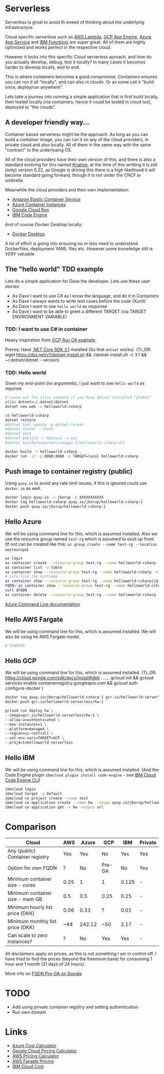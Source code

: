 # Serverless
Serverless is great to avoid th eneed of thinking about the underlying infrastructure.

Cloud specific serverless such as [AWS Lambda](https://aws.amazon.com/lambda/), [GCP App Engine](https://cloud.google.com/appengine), [Azure App Service](https://docs.microsoft.com/en-us/azure/app-service/) and [IBM Functions](https://cloud.ibm.com/functions/) are super great. All of them are highly optimized and works perfect in the respective cloud.

However it locks into this specific Cloud serverless aproach, and how do you actually develop, debug, test it locally? In many cases it becomes harder to develop locally, end to end.

This is where containers becomes a good compromise. Containers ensures you can run it all "locally", and can also in clouds. Or as some call it "build once, deploy/run anywhere".

Lets take a journey into running a simple application that is first build locally, then tested locally (via containers, hence it could be tested in cloud too), deployed to "the clouds".

## A developer friendly way...
Container based serverless might be the approach. As long as you can build a container image, you can run it on any of the cloud providers, in private cloud and also locally. All of them in the same way with the same "contract" to the underlyaing OS.

All of the cloud providers have their own version of this, and there is also a standard evolving for this named [Knative](https://knative.dev/), at the time of this writting it is still (only) version 0.22, as Google is driving this there is a high likelihood it will become standard going forward, though it is not under the CNCF.io umbrella.

Meanwhile the cloud providers and their own implementation:
* [Amazon Elastic Container Service](https://aws.amazon.com/ecs) 
* [Azure Container Instances](https://portal.azure.com/#create/Microsoft.ContainerInstances)
* [Google Cloud Run](https://cloud.google.com/run)
* [IBM Code Engine](https://cloud.ibm.com/codeengine)

And of course Docker Desktop locally:
* [Docker Desktop](https://www.docker.com/products/docker-desktop)

A lot of effort is going into ensuring no or less need to understand Dockerfiles, deployment YAML files etc. However some knowledge still is *VERY* valuable.

## The "hello world" TDD example
Lets do a simple application for Dave the developer.
Lets use these user stories:

* As Dave I want to use C# as I know the language, and do it in Containers
* As Dave I always wants to write test cases before the code (Xunit)
* As Dave I want to see `hello world` as response
* As Dave I want to be able to greet a different TARGET (via TARGET ENVIRONMENT VARIABLE)

### TDD: I want to use C# in container
Heavy inspiration from [GCP Run C# example](https://cloud.google.com/run/docs/quickstarts/build-and-deploy/c-sharp).

Prereq: Have [.NET Core SDK 3.1](https://dotnet.microsoft.com/download) installed (So that `dotnet` works).
(TL;DR: wget https://dot.net/v1/dotnet-install.sh && ./dotnet-install.sh -c 3.1 && ~/.dotnet/dotnet --version)

### TDD: Hello world

Given my end-point (no arguments), I just want to see `hello world` as reponse.

```bash
# Leave out the alias command if you have dotnet installed "global" 
alias dotnet=~/.dotnet/dotnet
dotnet new web -o helloworld-csharp

cd helloworld-csharp
dotnet restore
#dotnet tool update -g dotnet-format
#dotnet format --check
#dotnet test
#dotnet publish -c Release -o out
#dotnet bin/Release/netcoreapp3.1/helloworld-csharp.dll 

docker build -t helloworld-csharp .
docker run -it -p 8080:8080 -e TARGET=local helloworld-csharp
```

## Push image to container registry (public)
Using `quay.io` to avoid any rate limit issues, if this is ignored could use `docker.io` as well.
```bash
docker login quay.io -u jborup -p XXXXXXXXXXX
docker tag helloworld-csharp quay.io/jborup/helloworld-csharp:1
docker push quay.io/jborup/helloworld-csharp:1
```


## Hello Azure
We will be using command line for this, which is assumed installed. Also we use the resource group named `test-rg` which is assumed to exist up front. (If not can be created like this: `az group create --name test-rg --location westeurope`)

```bash
az login
az container create --resource-group test-rg --name helloworld-csharp --image quay.io/jborup/helloworld-csharp:1 --dns-name-label helloworld-csharp --ports 80 --environment-variables TARGET=azure PORT=80
az container list -o table
az container show --resource-group test-rg --name helloworld-csharp -o table
# Lets find the hostname
az container show --resource-group test-rg --name helloworld-csharp|jq .ipAddress.fqdn
FQDN=`az container show --resource-group test-rg --name helloworld-csharp|jq .ipAddress.fqdn | tr -d \" `
curl $FQDN
az container delete --resource-group test-rg --name helloworld-csharp

```

[Azure Command Line documentation](https://docs.microsoft.com/en-us/cli/azure/container?view=azure-cli-latest)

## Hello AWS Fargate
We will be using command line for this, which is assumed installed.
We will also be using he AWS Fargate model.


```bash
# PENDING

```

## Hello GCP
We will be using command line for this, which is assumed installed.
(TL;DR: https://cloud.google.com/sdk/docs/install#deb ....... gcloud init && gcloud services enable containerregistry.googleapis.com && gcloud auth configure-docker
)


```bash
docker tag quay.io/jborup/helloworld-csharp:1 gcr.io/helloworld-serverless/hw:1
docker push gcr.io/helloworld-serverless/hw:1

gcloud run deploy hw \
--image=gcr.io/helloworld-serverless/hw:1 \
--allow-unauthenticated \
--max-instances=1 \
--platform=managed \
--region=us-central1 \
--set-env-vars=TARGET=GCP \
--project=helloworld-serverless

```

## Hello IBM
We will be using command line for this, which is assumed installed. (And the Code Engine plugin `ibmcloud plugin install code-engine` - see [IBM Cloud Code Engine CLI](https://cloud.ibm.com/docs/codeengine?topic=codeengine-cli))

```bash
ibmcloud login
ibmcloud target -g Default
ibmcloud ce project create --name test
ibmcloud ce application create --name hw --image quay.io/jborup/helloworld-csharp:1
ibmcloud ce application get -n hw -output url

```

# Comparison

| Cloud                            | AWS | Azure   | GCP  | IBM   | Private |
| -------------------------------- | --- | ------- | ---- | ----- | ------- |
| Any (public) Container registry  | Yes |  Yes    | No   | Yes   | Yes     |
| Option for own FQDN              | ?   |  No     |Pre-GA|  No   | Yes     |
| Minimum container size - cores   | 0.25|  1      | 1    | 0.125 |  -      |
| Minimum container size - mem GB  | 0.5 |  0.5    | 0.25 | 0.25  |  -      |
| Minimum hourly list price (DKK)  | 0.06|  0.33   |  ?   | 0.01  |  -      |
| Minimum monthly list price (DKK) | ~44 |  242.12 | ~50  | 2.17  |  -      |
| Can scale to zero instances?     |  ?  |   No    | Yes  | Yes   |  -      |


All disclaimers apply on prices, as this is not something I am in control off. I have tried to find the prices (beyond the freemium base) for consuming 1 hour and 1 month (31 days of 24 hours).

More info on [FQDN Pre-GA on Google](https://cloud.google.com/run/docs/mapping-custom-domains)

# TODO
* Add using private container registry and setting authentication
* Run own domain

# Links

* [Azure Cost Calculator](https://azure.microsoft.com/en-us/pricing/calculator/)
* [Google Cloud Pricing Calculator](https://cloud.google.com/products/calculator)
* [AWS Pricing Calculator](https://calculator.aws/#/)
* [AWS Fargate Pricing](https://aws.amazon.com/fargate/pricing/)
* [IBM Cloud Cost](https://cloud.ibm.com/)
